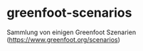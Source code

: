 # greenfoot-scenarios
Sammlung von einigen Greenfoot Szenarien (https://www.greenfoot.org/scenarios)
